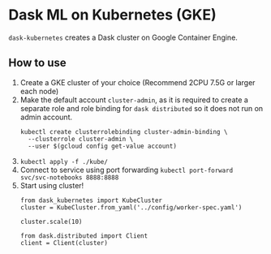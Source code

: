 # Dask ML on Kubernetes (GKE)

`dask-kubernetes` creates a Dask cluster on Google Container Engine.

## How to use

1. Create a GKE cluster of your choice (Recommend 2CPU 7.5G or larger each node)
2. Make the default account `cluster-admin`, 
as it is required to create a separate role and role binding for `dask distributed` so it does not run on admin account.
    ```
    kubectl create clusterrolebinding cluster-admin-binding \ 
      --clusterrole cluster-admin \
      --user $(gcloud config get-value account)
    ```
3. `kubectl apply -f ./kube/`
4. Connect to service using port forwarding `kubectl port-forward svc/svc-notebooks 8888:8888`
4. Start using cluster!
    ```
    from dask_kubernetes import KubeCluster
    cluster = KubeCluster.from_yaml('../config/worker-spec.yaml')
    
    cluster.scale(10)
    
    from dask.distributed import Client
    client = Client(cluster)
    ```
    
